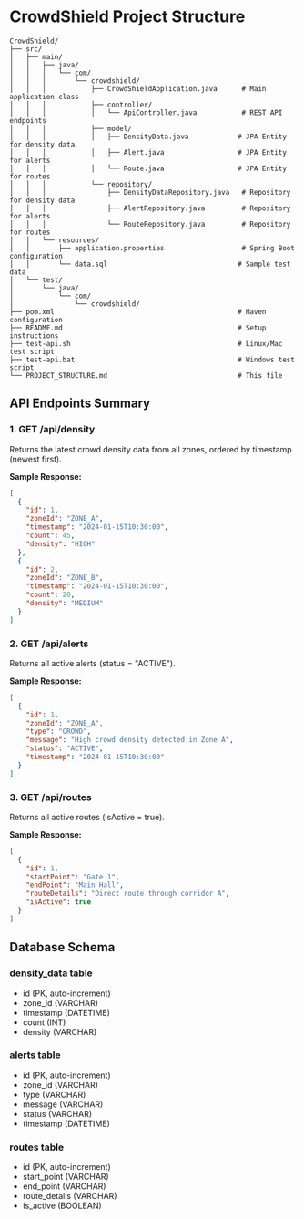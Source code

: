 # CrowdShield Project Structure

```
CrowdShield/
├── src/
│   ├── main/
│   │   ├── java/
│   │   │   └── com/
│   │   │       └── crowdshield/
│   │   │           ├── CrowdShieldApplication.java      # Main application class
│   │   │           ├── controller/
│   │   │           │   └── ApiController.java           # REST API endpoints
│   │   │           ├── model/
│   │   │           │   ├── DensityData.java            # JPA Entity for density data
│   │   │           │   ├── Alert.java                  # JPA Entity for alerts
│   │   │           │   └── Route.java                  # JPA Entity for routes
│   │   │           └── repository/
│   │   │               ├── DensityDataRepository.java   # Repository for density data
│   │   │               ├── AlertRepository.java         # Repository for alerts
│   │   │               └── RouteRepository.java         # Repository for routes
│   │   └── resources/
│   │       ├── application.properties                   # Spring Boot configuration
│   │       └── data.sql                                # Sample test data
│   └── test/
│       └── java/
│           └── com/
│               └── crowdshield/
├── pom.xml                                             # Maven configuration
├── README.md                                           # Setup instructions
├── test-api.sh                                         # Linux/Mac test script
├── test-api.bat                                        # Windows test script
└── PROJECT_STRUCTURE.md                                # This file
```

## API Endpoints Summary

### 1. GET /api/density
Returns the latest crowd density data from all zones, ordered by timestamp (newest first).

**Sample Response:**
```json
[
  {
    "id": 1,
    "zoneId": "ZONE_A",
    "timestamp": "2024-01-15T10:30:00",
    "count": 45,
    "density": "HIGH"
  },
  {
    "id": 2,
    "zoneId": "ZONE_B",
    "timestamp": "2024-01-15T10:30:00",
    "count": 20,
    "density": "MEDIUM"
  }
]
```

### 2. GET /api/alerts
Returns all active alerts (status = "ACTIVE").

**Sample Response:**
```json
[
  {
    "id": 1,
    "zoneId": "ZONE_A",
    "type": "CROWD",
    "message": "High crowd density detected in Zone A",
    "status": "ACTIVE",
    "timestamp": "2024-01-15T10:30:00"
  }
]
```

### 3. GET /api/routes
Returns all active routes (isActive = true).

**Sample Response:**
```json
[
  {
    "id": 1,
    "startPoint": "Gate 1",
    "endPoint": "Main Hall",
    "routeDetails": "Direct route through corridor A",
    "isActive": true
  }
]
```

## Database Schema

### density_data table
- id (PK, auto-increment)
- zone_id (VARCHAR)
- timestamp (DATETIME)
- count (INT)
- density (VARCHAR)

### alerts table
- id (PK, auto-increment)
- zone_id (VARCHAR)
- type (VARCHAR)
- message (VARCHAR)
- status (VARCHAR)
- timestamp (DATETIME)

### routes table
- id (PK, auto-increment)
- start_point (VARCHAR)
- end_point (VARCHAR)
- route_details (VARCHAR)
- is_active (BOOLEAN)
